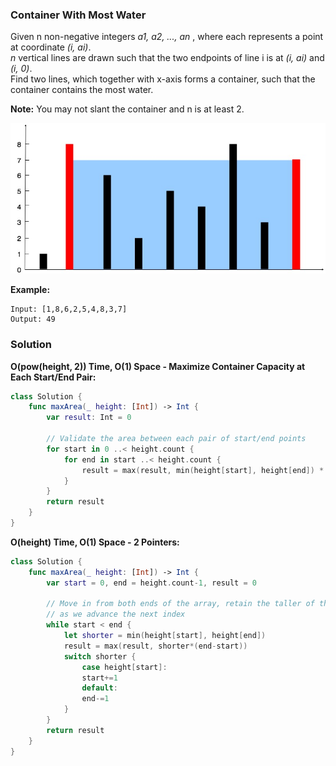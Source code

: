 
### Container With Most Water

Given n non-negative integers *a1, a2, ..., an* , where each represents a point at coordinate *(i, ai)*.</br> 
*n* vertical lines are drawn such that the two endpoints of line i is at *(i, ai)* and *(i, 0)*.</br> 
Find two lines, which together with x-axis forms a container, such that the container contains the most water.

__Note:__ You may not slant the container and n is at least 2.

![images/question_11.jpg](images/question_11.jpg)

__Example:__
```
Input: [1,8,6,2,5,4,8,3,7]
Output: 49
```

### Solution
__O(pow(height, 2)) Time, O(1) Space - Maximize Container Capacity at Each Start/End Pair:__
```Swift
class Solution {
    func maxArea(_ height: [Int]) -> Int {
        var result: Int = 0

        // Validate the area between each pair of start/end points
        for start in 0 ..< height.count {
            for end in start ..< height.count {
                result = max(result, min(height[start], height[end]) * (end - start))
            }
        }
        return result
    }
}
```
__O(height) Time, O(1) Space - 2 Pointers:__
```Swift
class Solution {
    func maxArea(_ height: [Int]) -> Int {
        var start = 0, end = height.count-1, result = 0

        // Move in from both ends of the array, retain the taller of the two endpoints
        // as we advance the next index
        while start < end {
            let shorter = min(height[start], height[end])
            result = max(result, shorter*(end-start))
            switch shorter {
                case height[start]:
                start+=1
                default:
                end-=1
            }
        }
        return result
    }
}
```
